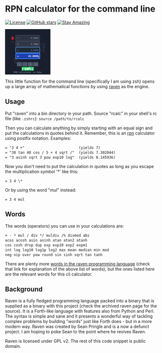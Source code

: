 # RPN calculator for the command line

[![License](https://img.shields.io/badge/License-Public%20Domain-brightgreen.svg)](https://unlicense.org/)
[![GitHub stars](https://img.shields.io/github/stars/isene/rcalc.svg)](https://github.com/isene/rcalc/stargazers)
[![Stay Amazing](https://img.shields.io/badge/Stay-Amazing-blue.svg)](https://isene.org)

<img src="img/rcalc_logo.svg" align="left" width="150" height="150" alt="rcalc Logo">
<br clear="left"/>

This little function for the command line (specifically I am using zsh) opens
up a large array of mathematical functions by using
[raven](https://web.archive.org/web/20070828224224/http://mythago.net/language.html)
as the engine.


## Usage

Put "raven" into a bin directory in your path. Source "rcalc" in your shell's
rc file (like `.zshrc`): `source /path/to/rcalc`

Then you can calculate anything by simply starting with an equal sign and put
the calculations in quotes behind it. Remember, this is an
[rpn](ihttps://en.wikipedia.org/wiki/Reverse_Polish_notation) calculator using
postfix notation. Examples:

```
= "3 4 +"                         (yields 7)
= "30 tan 40 cos / 5 + 4 sqrt /"  (yields 7.302044)
= "3 asinh sqrt 3 pow exp10 log"  (yields 8.145936)
```

Now you don't need to put the calculation in quotes as long as you escape the
multiplication symbol '*' like this:

```
= 3 4 \*
```
Or by using the word "mul" instead:

```
= 3 4 mul
```


## Words

The words (operators) you can use in your calculations are:

```
+ - * mul / div */ muldiv /% divmod abs 
acos acosh asin asinh atan atan2 atanh 
cos cosh drop dup exp exp10 exp2 expm1 
int log log10 log1p log2 max mean median min mod
neg nip over pow round sin sinh sqrt tan tanh
```

There are plenty more [words in the raven programming
language](https://web.archive.org/web/20070828225150/http://mythago.net/manual.html)
(check that link for explanation of the above list of words), but the ones
listed here are the relevant words for this cli calculator.


## Background 

Raven is a fully fledged programming language packed into a binary that is
supplied as a binary with this project (check the archived raven page for the
source). It is a Forth-like language with features also from Python and Perl.
The syntax is simple and sane and it presents a wonderful way of tackling
complex problems by building "words" just like Forth does - but in a more
modern way. Raven was created by Sean Pringle and is a now a defunct project.
I am hoping to poke Sean to the point where he revives Raven.

Raven is licensed under GPL v2. The rest of this code snippet is public
domain.
